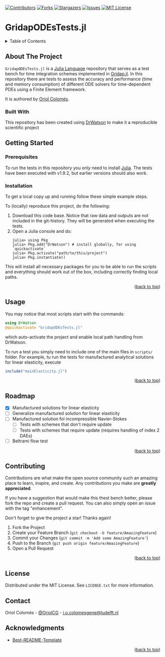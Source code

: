<a name="readme-top"></a>
<!--
*** This README file has been created using the [Best-README-Template(https://github.com/othneildrew/Best-README-Template/tree/master)
-->

<!-- PROJECT SHIELDS -->
<!--
*** I'm using markdown "reference style" links for readability.
*** Reference links are enclosed in brackets [ ] instead of parentheses ( ).
*** See the bottom of this document for the declaration of the reference variables
*** for contributors-url, forks-url, etc. This is an optional, concise syntax you may use.
*** https://www.markdownguide.org/basic-syntax/#reference-style-links
-->

[![Contributors][contributors-shield]][contributors-url]
[![Forks][forks-shield]][forks-url]
[![Stargazers][stars-shield]][stars-url]
[![Issues][issues-shield]][issues-url]
[![MIT License][license-shield]][license-url]

# GridapODEsTests.jl

<!-- TABLE OF CONTENTS -->
<details>
  <summary>Table of Contents</summary>
  <ol>
    <li>
      <a href="#about-the-project">About The Project</a>
      <ul>
        <li><a href="#built-with">Built With</a></li>
      </ul>
    </li>
    <li>
      <a href="#getting-started">Getting Started</a>
      <ul>
        <li><a href="#prerequisites">Prerequisites</a></li>
        <li><a href="#installation">Installation</a></li>
      </ul>
    </li>
    <li><a href="#usage">Usage</a></li>
    <li><a href="#roadmap">Roadmap</a></li>
    <li><a href="#contributing">Contributing</a></li>
    <li><a href="#license">License</a></li>
    <li><a href="#contact">Contact</a></li>
  </ol>
</details>

<!-- ABOUT THE PROJECT -->
## About The Project

`GridapODEsTests.jl` is a [Julia Language](https://julialang.org/) repository that serves as a test bench for time integration schemes implemented in [Gridap.jl](https://github.com/gridap/Gridap.jl). In this repository there are tests to assess the accuracy and performance (time and memory consumption) of different ODE solvers for time-dependent PDEs using a Finite Element framework.

It is authored by [Oriol Colomés](https://oriolcolomes.com).

### Built With

This repository has been created using [DrWatson](https://juliadynamics.github.io/DrWatson.jl/stable/) to make it a reproducible scientific project

<!-- GETTING STARTED -->
## Getting Started

### Prerequisites

To run the tests in this repository you only need to install [Julia](https://julialang.org/downloads/). The tests have been executed with v1.9.2, but earlier versions should also work.

### Installation

To get a local copy up and running follow these simple example steps.

To (locally) reproduce this project, do the following:

1. Download this code base. Notice that raw data and outputs are not included in the git-history. They will be generated when executing the tests.
2. Open a Julia console and do:
   ```
   julia> using Pkg
   julia> Pkg.add("DrWatson") # install globally, for using `quickactivate`
   julia> Pkg.activate("path/to/this/project")
   julia> Pkg.instantiate()
   ```

This will install all necessary packages for you to be able to run the scripts and everything should work out of the box, including correctly finding local paths.

<p align="right">(<a href="#readme-top">back to top</a>)</p>

<!-- USAGE EXAMPLES -->
## Usage

You may notice that most scripts start with the commands:
```julia
using DrWatson
@quickactivate "GridapODEsTests.jl"
```
which auto-activate the project and enable local path handling from DrWatson.

To run a test you simply need to include one of the main files in `scripts/` folder. For example, tu run the tests for manufactured analytical solutions for linear elasticity, execute
```julia
include("mainElasticity.jl")
```
<p align="right">(<a href="#readme-top">back to top</a>)</p>

<!-- ROADMAP -->
## Roadmap

- [x] Manufactured solutions for linear elasticity
- [ ] Generalize manufactured solution for linear elasticity
- [ ] Manufactured solution fol incompressible Navier-Stokes
    - [ ] Tests with schemes that don't require update
    - [ ] Tests with schemes that require update (requires handling of index 2 DAEs)
- [ ] Beltrami flow test

<p align="right">(<a href="#readme-top">back to top</a>)</p>

<!-- CONTRIBUTING -->
## Contributing

Contributions are what make the open source community such an amazing place to learn, inspire, and create. Any contributions you make are **greatly appreciated**.

If you have a suggestion that would make this thest bench better, please fork the repo and create a pull request. You can also simply open an issue with the tag "enhancement".

Don't forget to give the project a star! Thanks again!

1. Fork the Project
2. Create your Feature Branch (`git checkout -b feature/AmazingFeature`)
3. Commit your Changes (`git commit -m 'Add some AmazingFeature'`)
4. Push to the Branch (`git push origin feature/AmazingFeature`)
5. Open a Pull Request

<p align="right">(<a href="#readme-top">back to top</a>)</p>

<!-- LICENSE -->
## License

Distributed under the MIT License. See `LICENSE.txt` for more information.

<!-- CONTACT -->
## Contact

Oriol Colomés - [@OriolCG](https://twitter.com/oriolcg) - j.o.colomesgene@tudelft.nl

<!-- Project Link: [https://github.com/your_username/repo_name](https://github.com/your_username/repo_name) -->


<!-- ACKNOWLEDGMENTS -->
## Acknowledgments

* [Best-README-Template](https://github.com/othneildrew/Best-README-Template)

<p align="right">(<a href="#readme-top">back to top</a>)</p>

<!-- MARKDOWN LINKS & IMAGES -->
<!-- https://www.markdownguide.org/basic-syntax/#reference-style-links -->
[contributors-shield]: https://img.shields.io/github/contributors/oriolcg/GridapODEsTests.jl.svg?style=for-the-badge
[contributors-url]: https://github.com/oriolcg/GridapODEsTests.jl/graphs/contributors
[forks-shield]: https://img.shields.io/github/forks/oriolcg/GridapODEsTests.jl.svg?style=for-the-badge
[forks-url]: https://github.com/oriolcg/GridapODEsTests.jl/network/members
[stars-shield]: https://img.shields.io/github/stars/oriolcg/GridapODEsTests.jl.svg?style=for-the-badge
[stars-url]: https://github.com/oriolcg/GridapODEsTests.jl/stargazers
[issues-shield]: https://img.shields.io/github/issues/oriolcg/GridapODEsTests.jl.svg?style=for-the-badge
[issues-url]: https://github.com/oriolcg/GridapODEsTests.jl/issues
[license-shield]: https://img.shields.io/github/license/oriolcg/GridapODEsTests.jl.svg?style=for-the-badge
[license-url]: https://github.com/oriolcg/GridapODEsTests.jl/blob/master/LICENSE.txt
